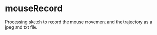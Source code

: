 # mouseRecord
Processing sketch to record the mouse movement and the trajectory as a jpeg and txt file.
